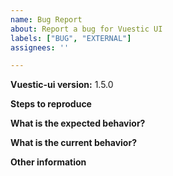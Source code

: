 ```yaml
---
name: Bug Report
about: Report a bug for Vuestic UI
labels: ["BUG", "EXTERNAL"]
assignees: ''

---
```


**Vuestic-ui version:** 1.5.0

**Steps to reproduce**

**What is the expected behavior?**

**What is the current behavior?**

**Other information**
